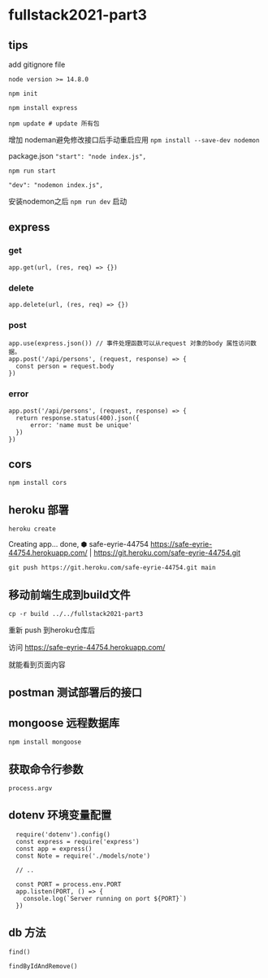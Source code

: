 # fullstack2021-part3
## tips
add gitignore file

`node version >= 14.8.0`

`npm init`

`npm install express`

`npm update # update 所有包`

增加 nodeman避免修改接口后手动重启应用
`npm install --save-dev nodemon` 

package.json
`"start": "node index.js",`

`npm run start`

`"dev": "nodemon index.js",`

安装nodemon之后
`npm run dev` 启动


## express

### get
`app.get(url, (res, req) => {})`

### delete
`app.delete(url, (res, req) => {})`

### post
```
app.use(express.json()) // 事件处理函数可以从request 对象的body 属性访问数据。
app.post('/api/persons', (request, response) => {
  const person = request.body
})
```

### error
```
app.post('/api/persons', (request, response) => {
  return response.status(400).json({
      error: 'name must be unique'
  })
})

```

## cors
`npm install cors`

## heroku 部署
`heroku create   `

Creating app... done, ⬢ safe-eyrie-44754
https://safe-eyrie-44754.herokuapp.com/ | https://git.heroku.com/safe-eyrie-44754.git

`git push https://git.heroku.com/safe-eyrie-44754.git main`

## 移动前端生成到build文件
`cp -r build ../../fullstack2021-part3`

重新 push 到heroku仓库后

访问
https://safe-eyrie-44754.herokuapp.com/

就能看到页面内容

## postman 测试部署后的接口

## mongoose 远程数据库
`npm install mongoose`

## 获取命令行参数
`process.argv` 

## dotenv 环境变量配置
  ```
    require('dotenv').config()
    const express = require('express')
    const app = express()
    const Note = require('./models/note')

    // ..

    const PORT = process.env.PORT
    app.listen(PORT, () => {
      console.log(`Server running on port ${PORT}`)
    })
  ```
## db 方法
`find()`

`findByIdAndRemove()`
